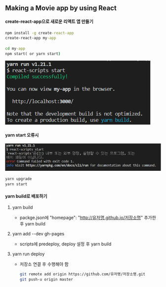 ## Making a Movie app by using React

[](src/img/main.PNG)

[](src/img/main2.PNG)



#### create-react-app으로 새로운 리액트 앱 만들기

```cmd
npm install -g create-react-app
create-react-app my-app

cd my-app
npm start( or yarn start)
```

![](src/img/yarn.PNG)



#### yarn start 오류시

![](src/img/yarnErr.PNG)

```cmd
yarn upgrade
yarn start
```



#### yarn build로 배포하기

1. yarn build

   - packge.json에 "homepage": "http://유저명.github.io/저장소명" 추가한 후 yarn build

2. yarn add --dev gh-pages

   - scripts에 predeploy, deploy 설정 후 yarn build

3. yarn run deploy

   - 저장소 연결 후 수행해야 함

     ``` bash
     git remote add origin https://github.com/유저명/저장소명.git
     git push-u origin master
     ```
